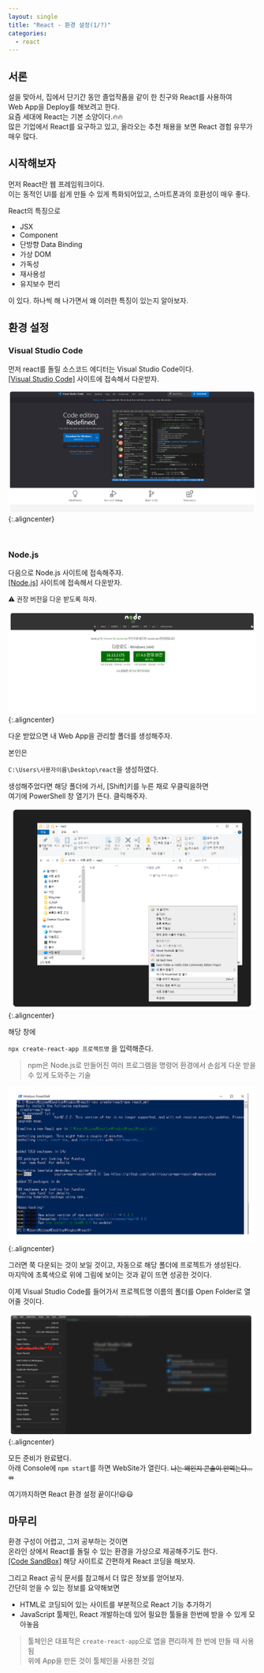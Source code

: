 ```yaml
---
layout: single
title: "React - 환경 설정(1/?)"
categories:
  - react
---
```


<style>
img.aligncenter{display:block;margin:0 auto}
  </style>

## 서론

설을 맞아서, 집에서 단기간 동안 졸업작품을 같이 한 친구와 React를 사용하여<br>
Web App을 Deploy를 해보려고 한다.<br>
요즘 세대에 React는 기본 소양이다.🔥🔥<br>
많은 기업에서 React를 요구하고 있고, 올라오는 추천 채용을 보면 React 경험 유무가 매우 많다.<br>


## 시작해보자

먼저 React란 웹 프레임워크이다. <br>
이는 동적인 UI를 쉽게 만들 수 있게 특화되어있고, 스마트폰과의 호환성이 매우 좋다.<br>

React의 특징으로

* JSX
* Component
* 단방향 Data Binding
* 가상 DOM
* 가독성
* 재사용성
* 유지보수 편리

이 있다. 하나씩 해 나가면서 왜 이러한 특징이 있는지 알아보자.<br>

## 환경 설정

### Visual Studio Code

먼저 react를 돌릴 소스코드 에디터는 Visual Studio Code이다.<br>
[[Visual Studio Code]](https://code.visualstudio.com/) 사이트에 접속해서 다운받자.

![](/assets/images/posting/react_220130/picture1.png){:.aligncenter}

<br>

### Node.js

다음으로 Node.js 사이트에 접속해주자.<br>
[[Node.js]](https://nodejs.org/ko/) 사이트에 접속해서 다운받자.<br>

<font size=2>⚠️ 권장 버전을 다운 받도록 하자.</font>

![](/assets/images/posting/react_220130/picture2.png){:.aligncenter}


다운 받았으면 내 Web App을 관리할 폴더를 생성해주자.<br>

본인은

`C:\Users\사용자이름\Desktop\react`을 생성하였다.

생성해주었다면 해당 폴더에 가서, [Shift]키를 누른 채로 우클릭을하면<br>
여기에 PowerShell 창 열기가 뜬다. 클릭해주자.

![](/assets/images/posting/react_220130/picture3.png){:.aligncenter}

해당 창에 

`npx create-react-app 프로젝트명` 을 입력해준다.<br>

> npm은 Node.js로 만들어진 여러 프로그램을 명령어 환경에서 손쉽게 다운 받을 수 있게 도와주는 기술

![](/assets/images/posting/react_220130/picture4.png){:.aligncenter}

그러면 쭉 다운되는 것이 보일 것이고, 자동으로 해당 폴더에 프로젝트가 생성된다.<br>
마지막에 초록색으로 위에 그림에 보이는 것과 같이 뜨면 성공한 것이다.<br>

이제 Visual Studio Code를 들어가서 프로젝트명 이름의 폴더를 Open Folder로 열어줄 것이다.<br>

![](/assets/images/posting/react_220130/picture5.png){:.aligncenter}

모든 준비가 완료됐다.<br>
아래 Console에 `npm start`를 하면 WebSite가 열린다. <del><font size=2> 나는 왜인지 콘솔이 안먹는다... ㅠ</font></del><br>

여기까지하면 React 환경 설정 끝이다!😃😃<br>


## 마무리

환경 구성이 어렵고, 그저 공부하는 것이면<br>
온라인 상에서 React를 돌릴 수 있는 환경을 가상으로 제공해주기도 한다.<br>
[[Code SandBox]](https://codesandbox.io/s/new) 해당 사이트로 간편하게 React 코딩을 해보자.

그리고 React 공식 문서를 참고해서 더 많은 정보를 얻어보자.<br>
간단히 얻을 수 있는 정보를 요약해보면

* HTML로 코딩되어 있는 사이트를 부분적으로 React 기능 추가하기
* JavaScript 툴체인, React 개발하는데 있어 필요한 툴들을 한번에 받을 수 있게 모아놓음

> 툴체인은 대표적은 `create-react-app`으로 앱을 편리하게 한 번에 만들 때 사용됨<br>
> 위에 App을 만든 것이 툴체인을 사용한 것임
